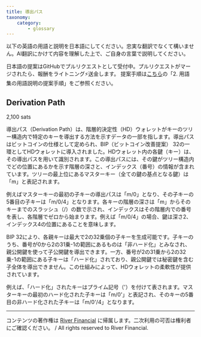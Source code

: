 ```yaml
---
title: 導出パス
taxonomy:
    category:
        - glossary
---
```


以下の英語の用語と説明を日本語にしてください。忠実な翻訳でなくて構いません。AI翻訳にかけて内容を理解した上で、ご自身の言葉で説明してください。

日本語の提案はGitHubでプルリクエストとして受付中。プルリクエストがマージされたら、報酬をライトニング⚡️送金します。
提案手順は[こちら](https://github.com/lostinbitcoin/categories/wiki)の「2. 用語集の用語説明の提案手順」をご参照ください。

## Derivation Path
2,100 sats

導出パス（Derivation Path）は、階層的決定性（HD）ウォレットがキーのツリー構造内で特定のキーを導出する方法を示すデータの一部を指します。導出パスはビットコインの仕様として定められ、BIP（ビットコイン改善提案） 32の一環としてHDウォレットに導入されました。HDウォレット内の各鍵（キー）は、その導出パスを用いて識別されます。この導出パスには、その鍵がツリー構造内でどの位置にあるかを示す階層の深さと、インデックス（番号）の情報が含まれています。ツリーの最上位にあるマスターキー（全ての鍵の基点となる鍵）は「m」と表記されます。

例えばマスターキーの最初の子キーの導出パスは「m/0」となり、その子キーの5番目の子キーは「m/0/4」となります。各キーの階層の深さは「m」からそのキーまでのスラッシュ（/）の数で示され、インデックスはその階層内での番号を表し、各階層でゼロから始まります。例えば「m/0/4」の場合、鍵は深さ2、インデックス4の位置にあることを意味します。

BIP 32により、各親キーは最大で2の32乗個の子キーを生成可能です。子キーのうち、番号が0から2の31乗-1の範囲にあるものは「非ハード化」とみなされ、親公開鍵を使って子公開鍵を導出できます。一方、番号が2の31乗から2の32乗-1の範囲にある子キーは「ハード化」されており、親公開鍵では秘密鍵を含む子全体を導出できません。この仕組みによって、HDウォレットの柔軟性が提供されています。

例えば、「ハード化」されたキーはプライム記号（'）を付けて表されます。マスターキーの最初のハード化された子キーは「m/0'」と表記され、そのキーの5番目の非ハード化された子キーは「m/0'/4」となります。

---
コンテンツの著作権は [River Financial](https://river.com/) に帰属します。二次利用の可否は権利者にご確認ください。 / All rights reserved to River Financial.
